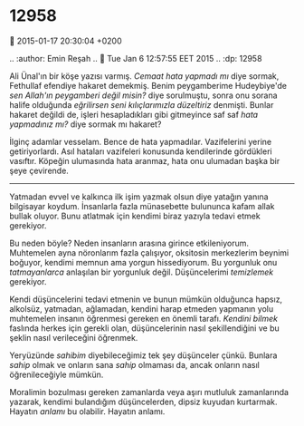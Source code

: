 12958
=====

:date: 2015-01-17 20:30:04 +0200

.. :author: Emin Reşah
.. :date: Tue Jan  6 12:57:55 EET 2015 
.. :dp: 12958 

Ali Ünal'ın bir köşe yazısı varmış. *Cemaat hata yapmadı mı* diye
sormak, Fethullaf efendiye hakaret demekmiş. Benim peygamberime
Hudeybiye'de *sen Allah'ın peygamberi değil misin?* diye sorulmuştu,
sonra onu sorana halife olduğunda *eğrilirsen seni kılıçlarımızla
düzeltiriz* denmişti. Bunlar hakaret değildi de, işleri hesapladıkları
gibi gitmeyince saf saf *hata yapmadınız mı?* diye sormak mı hakaret?

İlginç adamlar vesselam. Bence de hata yapmadılar. Vazifelerini yerine
getiriyorlardı. Asıl hataları vazifeleri konusunda kendilerinde
gördükleri vasıftır. Köpeğin ulumasında hata aranmaz, hata onu
ulumadan başka bir şeye çevirende.

-----

Yatmadan evvel ve kalkınca ilk işim yazmak olsun diye yatağın yanına
bilgisayar koydum. İnsanlarla fazla münasebette bulununca kafam allak
bullak oluyor. Bunu atlatmak için kendimi biraz yazıyla tedavi etmek
gerekiyor.

Bu neden böyle? Neden insanların arasına girince
etkileniyorum. Muhtemelen ayna nöronlarım fazla çalışıyor, oksitosin
merkezlerim beynimi boğuyor, kendimi memnun ama yorgun
hissediyorum. Bu yorgunluk onu *tatmayanlarca* anlaşılan bir yorgunluk
değil. Düşüncelerimi *temizlemek* gerekiyor.

Kendi düşüncelerini tedavi etmenin ve bunun mümkün olduğunca hapsız,
alkolsüz, yatmadan, ağlamadan, kendini harap etmeden yapmanın yolu
muhtemelen insanın öğrenmesi gereken en önemli tarafı. *Kendini
bilmek* faslında herkes için gerekli olan, düşüncelerinin nasıl
şekillendiğini ve bu şeklin nasıl verileceğini öğrenmek.

Yeryüzünde *sahibim* diyebileceğimiz tek şey düşünceler çünkü. Bunlara
*sahip* olmak ve onların sana *sahip* olmaması da, ancak onların nasıl
öğrenileceğiyle mümkün.

Moralimin bozulması gereken zamanlarda veya aşırı mutluluk
zamanlarında yazarak, kendimi bulandığım düşüncelerden, dipsiz kuyudan
kurtarmak. Hayatın *anlamı* bu olabilir. Hayatın anlamı.



